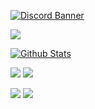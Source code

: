 [![Discord Banner][bannerDiscord]][inviteDiscord]  
 
<!--Language tiering-->
<img src="https://github-readme-stats.vercel.app/api/top-langs/?username=Glazelf&show_icons=true&theme=tokyonight&hide_border=true">

<!--General stats-->
[![Github Stats][bannerGithub]][profileReadme]

 <!--Projects-->
<a href="https://github.com/Glazelf/NinigiBot"><img src="https://github-readme-stats.vercel.app/api/pin/?username=Glazelf&repo=NinigiBot&show_owner=false&theme=tokyonight&hide_border=true"></a>
<a href="https://github.com/Glazelf/RiseHax"><img src="https://github-readme-stats.vercel.app/api/pin/?username=Glazelf&repo=RiseHax&show_owner=false&theme=tokyonight&hide_border=true"></a>  

<a href="https://github.com/Glazelf/ShinjuBot"><img src="https://github-readme-stats.vercel.app/api/pin/?username=Glazelf&repo=ShinjuBot&show_owner=false&theme=tokyonight&hide_border=true"></a>
<a href="https://github.com/Glazelf/SardineCollector"><img src="https://github-readme-stats.vercel.app/api/pin/?username=Glazelf&repo=SardineCollector&show_owner=false&theme=tokyonight&hide_border=true"></a>


<!--Links-->
[inviteDiscord]: https://discord.gg/2gkybyu
[profileReadme]: https://github.com/Glazelf/Glazelf/blob/master/README.md
[linkNinigi]: https://github.com/Glazelf/NinigiBot

<!--Images-->
[bannerDiscord]: https://canary.discordapp.com/api/guilds/549214833858576395/widget.png?style=banner2
[bannerGithub]: https://github-readme-stats.vercel.app/api?username=glazelf&count_private=true&show_icons=true&theme=tokyonight&hide_border=true
